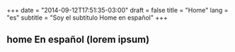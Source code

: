 +++
date = "2014-09-12T17:51:35-03:00"
draft = false
title = "Home"
lang = "es"
subtitle = "Soy el subtitulo Home en español"
+++

## home En español (lorem ipsum)


